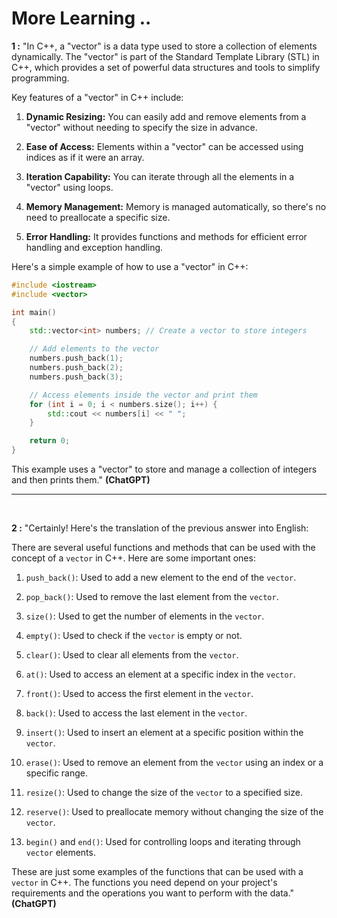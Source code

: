 # More Learning ..

**1 :** "In C++, a "vector" is a data type used to store a collection of elements dynamically. The "vector" is part of the Standard Template Library (STL) in C++, which provides a set of powerful data structures and tools to simplify programming.

Key features of a "vector" in C++ include:

1. **Dynamic Resizing:** You can easily add and remove elements from a "vector" without needing to specify the size in advance.

2. **Ease of Access:** Elements within a "vector" can be accessed using indices as if it were an array.

3. **Iteration Capability:** You can iterate through all the elements in a "vector" using loops.

4. **Memory Management:** Memory is managed automatically, so there's no need to preallocate a specific size.

5. **Error Handling:** It provides functions and methods for efficient error handling and exception handling.

Here's a simple example of how to use a "vector" in C++:

```c++
#include <iostream>
#include <vector>

int main()
{
    std::vector<int> numbers; // Create a vector to store integers

    // Add elements to the vector
    numbers.push_back(1);
    numbers.push_back(2);
    numbers.push_back(3);

    // Access elements inside the vector and print them
    for (int i = 0; i < numbers.size(); i++) {
        std::cout << numbers[i] << " ";
    }

    return 0;
}
```
This example uses a "vector" to store and manage a collection of integers and then prints them." **(ChatGPT)**

---

<br>

**2 :** "Certainly! Here's the translation of the previous answer into English:

There are several useful functions and methods that can be used with the concept of a `vector` in C++. Here are some important ones:

1. `push_back()`: Used to add a new element to the end of the `vector`.

2. `pop_back()`: Used to remove the last element from the `vector`.

3. `size()`: Used to get the number of elements in the `vector`.

4. `empty()`: Used to check if the `vector` is empty or not.

5. `clear()`: Used to clear all elements from the `vector`.

6. `at()`: Used to access an element at a specific index in the `vector`.

7. `front()`: Used to access the first element in the `vector`.

8. `back()`: Used to access the last element in the `vector`.

9. `insert()`: Used to insert an element at a specific position within the `vector`.

10. `erase()`: Used to remove an element from the `vector` using an index or a specific range.

11. `resize()`: Used to change the size of the `vector` to a specified size.

12. `reserve()`: Used to preallocate memory without changing the size of the `vector`.

13. `begin()` and `end()`: Used for controlling loops and iterating through `vector` elements.

These are just some examples of the functions that can be used with a `vector` in C++. The functions you need depend on your project's requirements and the operations you want to perform with the data." **(ChatGPT)**